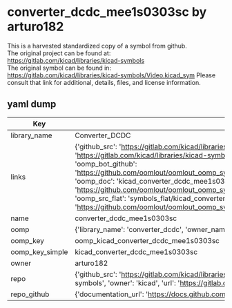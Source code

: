 # converter_dcdc_mee1s0303sc by arturo182  
This is a harvested standardized copy of a symbol from github.  
The original project can be found at:  
https://gitlab.com/kicad/libraries/kicad-symbols  
The original symbol can be found in:
https://gitlab.com/kicad/libraries/kicad-symbols/Video.kicad_sym
Please consult that link for additional, details, files, and license information.  
## yaml dump  
| Key | Value |  
| --- | --- |  
| library_name | Converter_DCDC |  
| links | {'github_src': 'https://gitlab.com/kicad/libraries/kicad-symbols/Video.kicad_sym', 'github_src_repo': 'https://gitlab.com/kicad/libraries/kicad-symbols', 'oomp_bot': 'kicad_converter_dcdc_mee1s0303sc/working', 'oomp_bot_github': 'https://github.com/oomlout/oomlout_oomp_symbol_bot/tree/main/kicad_converter_dcdc_mee1s0303sc/working', 'oomp_doc': 'kicad_converter_dcdc_mee1s0303sc/working', 'oomp_doc_github': 'https://github.com/oomlout/oomlout_oomp_symbol_doc/tree/main/kicad_converter_dcdc_mee1s0303sc/working', 'oomp_src_flat': 'symbols_flat/kicad_converter_dcdc_mee1s0303sc/working', 'oomp_src_flat_github': 'https://github.com/oomlout/oomlout_oomp_symbol_src/tree/main/kicad_converter_dcdc_mee1s0303sc/working'} |  
| name | converter_dcdc_mee1s0303sc |  
| oomp | {'library_name': 'converter_dcdc', 'owner_name': 'kicad', 'symbol_name': 'converter_dcdc_mee1s0303sc'} |  
| oomp_key | oomp_kicad_converter_dcdc_mee1s0303sc |  
| oomp_key_simple | kicad_converter_dcdc_mee1s0303sc |  
| owner | arturo182 |  
| repo | {'github_src': 'https://gitlab.com/kicad/libraries/kicad-symbols/Video.kicad_sym', 'name': 'libraries/kicad-symbols', 'owner': 'kicad', 'url': 'https://gitlab.com/kicad/libraries/kicad-symbols'} |  
| repo_github | {'documentation_url': 'https://docs.github.com/rest/repos/repos#get-a-repository', 'message': 'Not Found'} |  

